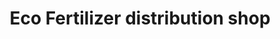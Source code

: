 ---
title: "Eco Fertilizer distribution shop"
url: /chennai/eco-fertilizer-distribution-shop/
shop: Allgemein
---
